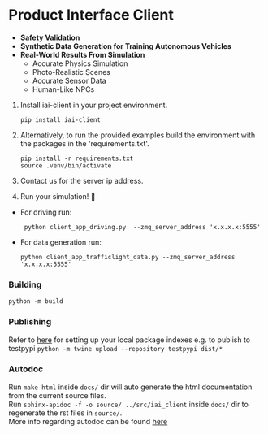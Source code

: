 #   Product Interface Client

<!-- start elevator-pitch -->
- **Safety Validation**
- **Synthetic Data Generation for Training Autonomous Vehicles** 
- **Real-World Results From Simulation** 
    - Accurate Physics Simulation
    - Photo-Realistic Scenes
    - Accurate Sensor Data
    - Human-Like NPCs

<!-- end elevator-pitch -->



<!-- start quickstart -->
1. Install iai-client in your project environment.

   ```shell
   pip install iai-client
   ```

2. Alternatively, to run the provided examples build the environment with the packages in the 'requirements.txt'.
   ```shell
   pip install -r requirements.txt
   source .venv/bin/activate
   ```
4. Contact us for the server ip address.
3. Run your simulation! 🎉
- For driving run:
  ```shell
   python client_app_driving.py  --zmq_server_address 'x.x.x.x:5555'
  ```
- For data generation run:
   ```shell
   python client_app_trafficlight_data.py --zmq_server_address 'x.x.x.x:5555'
   ```

<!-- end quickstart -->

### Building
`python -m build`

### Publishing
Refer to [here](https://packaging.python.org/en/latest/specifications/pypirc/) for setting up your local package indexes
e.g. to publish to testpypi
`python -m twine upload --repository testpypi dist/*`

### Autodoc  
Run `make html` inside `docs/` dir will auto generate the html documentation from the current source files.  
Run `sphinx-apidoc -f -o source/ ../src/iai_client` inside `docs/` dir to regenerate the rst files in `source/`.  
More info regarding autodoc can be found [here](https://docs-python2readthedocs.readthedocs.io/en/master/code-doc.html#)
